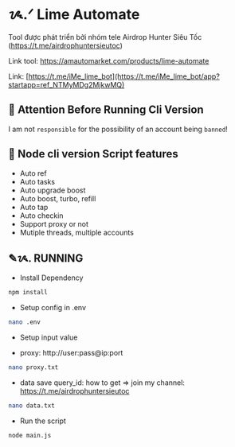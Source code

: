 # ᝰ.ᐟ Lime Automate

Tool được phát triển bởi nhóm tele Airdrop Hunter Siêu Tốc (https://t.me/airdrophuntersieutoc)

Link tool: https://amautomarket.com/products/lime-automate

Link: [https://t.me/iMe_lime_bot](https://t.me/iMe_lime_bot/app?startapp=ref_NTMyMDg2MjkwMQ)

## 🚨 Attention Before Running Cli Version

I am not `responsible` for the possibility of an account being `banned`!

## 📎 Node cli version Script features

- Auto ref
- Auto tasks
- Auto upgrade boost
- Auto boost, turbo, refill
- Auto tap
- Auto checkin
- Support proxy or not
- Mutiple threads, multiple accounts

## ✎ᝰ. RUNNING

- Install Dependency

```bash
npm install
```

- Setup config in .env

```bash
nano .env
```

- Setup input value

* proxy: http://user:pass@ip:port

```bash
nano proxy.txt
```

- data save query_id: how to get => join my channel: https://t.me/airdrophuntersieutoc

```bash
nano data.txt
```

- Run the script

```bash
node main.js
```

